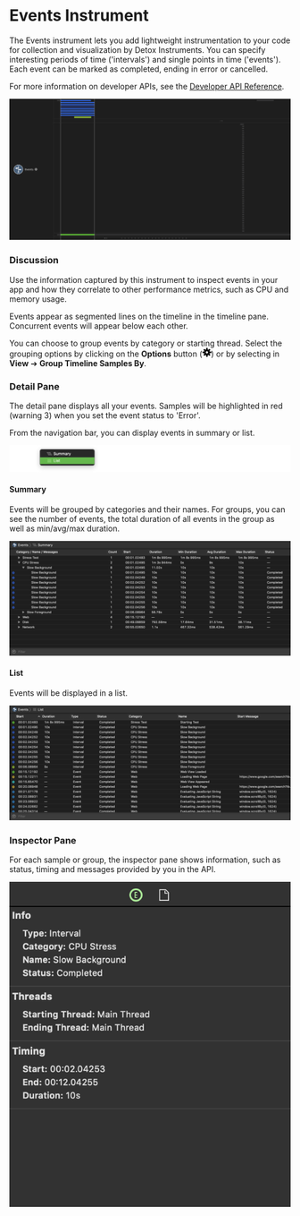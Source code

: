 # Events Instrument

The Events instrument lets you add lightweight instrumentation to your code for collection and visualization by Detox Instruments. You can specify interesting periods of time ('intervals') and single points in time ('events'). Each event can be marked as completed, ending in error or cancelled.

For more information on developer APIs, see the [Developer API Reference](DeveloperAPIReferenceIntro.md).

![Events](Resources/Instrument_Events.png "Events")

### Discussion

Use the information captured by this instrument to inspect events in your app and how they correlate to other performance metrics, such as CPU and memory usage.

Events appear as segmented lines on the timeline in the timeline pane. Concurrent events will appear below each other.

You can choose to group events by category or starting thread. Select the grouping options by clicking on the **Options** button (![Gear Button](Resources/Button_TimelineOptions.png)) or by selecting in **View** ➔ **Group Timeline Samples By**.

### Detail Pane

The detail pane displays all your events. Samples will be highlighted in red (warning 3) when you set the event status to 'Error'.

From the navigation bar, you can display events in summary or list.

![Events Detail Menu](Resources/Instrument_Events_Menu.png "Events Detail Menu")

#### Summary

Events will be grouped by categories and their names. For groups, you can see the number of events, the total duration of all events in the group as well as min/avg/max duration.

![Events Detail Pane](Resources/Instrument_Events_DetailPane.png "Events Detail Pane")

#### List

Events will be displayed in a list.

![Instrument_Events_DetailPane_List](Resources/Instrument_Events_DetailPane_List.png)

### Inspector Pane

For each sample or group, the inspector pane shows information, such as status, timing and messages provided by you in the API.

![Events Inspector Pane](Resources/Instrument_Events_InspectorPane.png "Events Inspector Pane")
